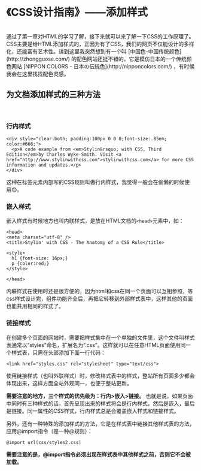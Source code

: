 # 《CSS设计指南》——添加样式
<br/>
通过了第一章对HTML的学习了解，接下来就可以来了解一下CSS的工作原理了。CSS主要是给HTML添加样式的，正因为有了CSS，我们的网页不仅能设计的多样化，还能富有艺术性。讲到这里我突然想到有一个叫
[中国色-中国传统颜色](http://zhongguose.com/)
的配色网站还挺不错的，它是模仿日本的一个传统颜色网站
[NIPPON COLORS - 日本の伝統色](http://nipponcolors.com/)
，有时候我会在这里找找配色灵感。


## 为文档添加样式的三种方法
<br/>

### 行内样式
```    
<div style="clear:both; padding:100px 0 0 0;font-size:.85em; color:#666;">
  <p>A code example from <em>Stylin&rsquo; with CSS, Third Edition</em>by Charles Wyke-Smith. Visit <a href="http://www.stylinwithcss.com">stylinwithcss.com</a> for more CSS information and updates.</p>
</div>
```
这种在标签元素内部写的CSS规则叫做行内样式，我觉得一般会在偷懒的时候使用😊。


### 嵌入样式
嵌入样式有时候地方也叫内联样式，是放在HTML文档的`<head>`元素中，如：
```
<head>
<meta charset="utf-8" />
<title>Stylin' with CSS - The Anatomy of a CSS Rule</title>

<style>
  h1 {font-size: 16px;}
  p {color:red;}
</style>

</head>
```
内联样式在使用时还是很方便的，因为html和css在同一个页面可以互相参照，等css样式设计完，组件功能齐全后，再把它转移到外部样式表中，这样其他的页面也能共用相同的样式了。


### 链接样式
在创建多个页面的网站时，需要把样式集中在一个单独的文件里，这个文件叫样式表通常以“styles”命名，扩展名为“.css”。这样就可以在任意HTML页面使用同一个样式表，只需在头部添加下面一行代码：
```
<link href="styles.css" rel="stylesheet" type="text/css">
```
使用链接样式（也叫外联样式）时，修改样式表中的样式，整站所有页面多少都会体现出来，这样方面全站外观同一，也便于整站更新。

**需要注意的地方，三个样式的优先级为：行内>嵌入>链接。**
也就是说，如果页面中同时有三种样式的话，首先呈现出来的样式将会是行内样式，然后是嵌入，最后是链接。同一属性的CSS样式，行内样式总是会覆盖嵌入样式和链接样式。


另外，还有一种特殊的添加样式的方法，它是在样式表中链接其他样式表的方法，应用@import指令（是一种@规则）：
```
@import url(css/styles2.css)
```
**需要注意的是，@import指令必须出现在样式表中其他样式之前，否则它不会被加载。**
